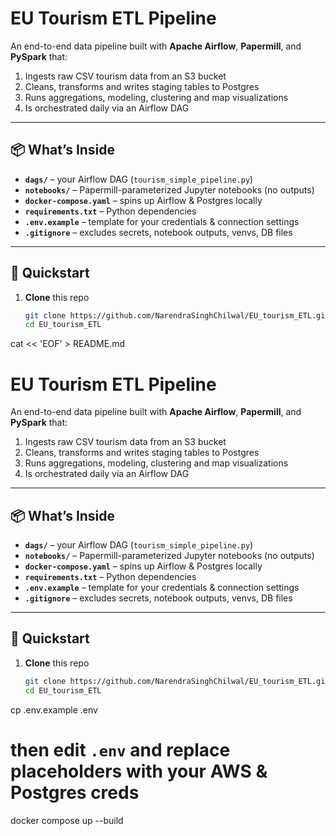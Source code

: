 # EU Tourism ETL Pipeline

An end-to-end data pipeline built with **Apache Airflow**, **Papermill**, and **PySpark** that:

1. Ingests raw CSV tourism data from an S3 bucket  
2. Cleans, transforms and writes staging tables to Postgres  
3. Runs aggregations, modeling, clustering and map visualizations  
4. Is orchestrated daily via an Airflow DAG  

---

## 📦 What’s Inside

- **`dags/`** – your Airflow DAG (`tourism_simple_pipeline.py`)  
- **`notebooks/`** – Papermill-parameterized Jupyter notebooks (no outputs)  
- **`docker-compose.yaml`** – spins up Airflow & Postgres locally  
- **`requirements.txt`** – Python dependencies  
- **`.env.example`** – template for your credentials & connection settings  
- **`.gitignore`** – excludes secrets, notebook outputs, venvs, DB files

---

## 🚀 Quickstart

1. **Clone** this repo  
   ```bash
   git clone https://github.com/NarendraSinghChilwal/EU_tourism_ETL.git
   cd EU_tourism_ETL

cat << 'EOF' > README.md
# EU Tourism ETL Pipeline

An end-to-end data pipeline built with **Apache Airflow**, **Papermill**, and **PySpark** that:

1. Ingests raw CSV tourism data from an S3 bucket  
2. Cleans, transforms and writes staging tables to Postgres  
3. Runs aggregations, modeling, clustering and map visualizations  
4. Is orchestrated daily via an Airflow DAG  

---

## 📦 What’s Inside

- **`dags/`** – your Airflow DAG (`tourism_simple_pipeline.py`)  
- **`notebooks/`** – Papermill-parameterized Jupyter notebooks (no outputs)  
- **`docker-compose.yaml`** – spins up Airflow & Postgres locally  
- **`requirements.txt`** – Python dependencies  
- **`.env.example`** – template for your credentials & connection settings  
- **`.gitignore`** – excludes secrets, notebook outputs, venvs, DB files  

---

## 🚀 Quickstart

1. **Clone** this repo  
   ```bash
   git clone https://github.com/NarendraSinghChilwal/EU_tourism_ETL.git
   cd EU_tourism_ETL

cp .env.example .env
# then edit `.env` and replace placeholders with your AWS & Postgres creds

docker compose up --build

